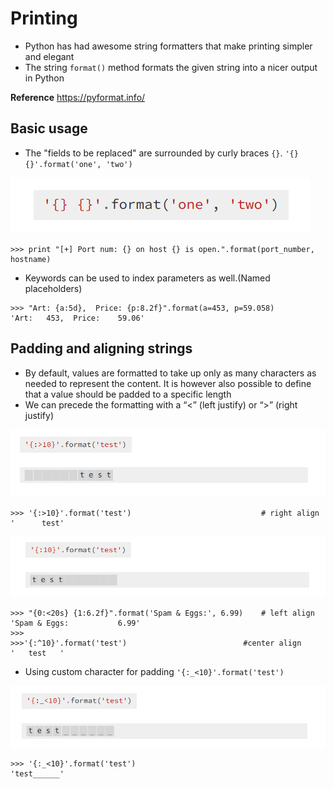# Printing

- Python has had awesome string formatters that make printing simpler and elegant
- The string `format()` method formats the given string into a nicer output in Python

**Reference** https://pyformat.info/

## Basic usage

- The "fields to be replaced" are surrounded by curly braces `{}`.  `'{} {}'.format('one', 'two')`

![string-format](../imgs/basic_string_format.png)

```
>>> print "[+] Port num: {} on host {} is open.".format(port_number, hostname)
```

- Keywords can be used to index parameters as well.(Named placeholders)

```
>>> "Art: {a:5d},  Price: {p:8.2f}".format(a=453, p=59.058)
'Art:   453,  Price:    59.06'
```

## Padding and aligning strings

- By default, values are formatted to take up only as many characters as needed to represent the content. It is however also possible to define that a value should be padded to a specific length
- We can precede the formatting with a “<” (left justify) or “>” (right justify)


![right-align](../imgs/right_align.png)

```
>>> '{:>10}'.format('test')                             # right align
'      test'
```

![left-align](../imgs/left_align.png)


```
>>> "{0:<20s} {1:6.2f}".format('Spam & Eggs:', 6.99)    # left align
'Spam & Eggs:           6.99'
>>>
>>>'{:^10}'.format('test')                          #center align
'   test   '
```

- Using custom character for padding `'{:_<10}'.format('test')`

![custom-padding](../imgs/custom_padding.png)

```
>>> '{:_<10}'.format('test')
'test______'
```